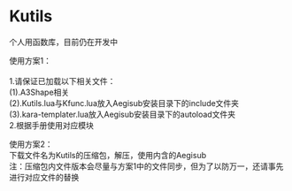 # Kutils
个人用函数库，目前仍在开发中<br>

使用方案1：<br>  
1.请保证已加载以下相关文件：<br>
(1).A3Shape相关<br>
(2).Kutils.lua与Kfunc.lua放入Aegisub安装目录下的include文件夹<br>
(3).kara-templater.lua放入Aegisub安装目录下的autoload文件夹<br>
2.根据手册使用对应模块

使用方案2：<br>
下载文件名为Kutils的压缩包，解压，使用内含的Aegisub<br>
注：压缩包内文件版本会尽量与方案1中的文件同步，但为了以防万一，还请事先进行对应文件的替换<br>

